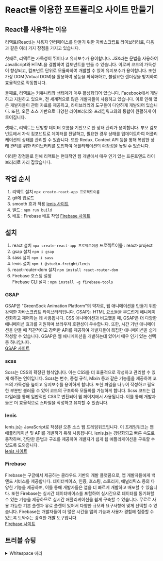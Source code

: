 # React를 이용한 포트폴리오 사이트 만들기

## React를 사용하는 이유
리액트(React)는 사용자 인터페이스를 만들기 위한 자바스크립트 라이브러리로, 다음과 같은 여러 가지 장점을 가지고 있습니다.   

첫째로, 리액트는 가독성이 뛰어나고 유지보수가 용이합니다. JSX라는 문법을 사용하여 JavaScript와 HTML을 결합하여 컴포넌트를 만들 수 있습니다. 이로써 코드의 가독성이 향상되고, 컴포넌트 단위로 모듈화하여 개발할 수 있어 유지보수가 용이합니다. 또한 가상 DOM(Virtual DOM)을 활용하여 성능을 최적화하고, 불필요한 렌더링을 방지하여 효율적으로 작동합니다.   

둘째로, 리액트는 커뮤니티와 생태계가 매우 활성화되어 있습니다. Facebook에서 개발하고 지원하고 있으며, 전 세계적으로 많은 개발자들이 사용하고 있습니다. 이로 인해 많은 개발자들이 관련 자료를 제공하고, 라이브러리와 도구들이 다양하게 개발되어 있습니다. 또한, 오픈 소스 기반으로 다양한 라이브러리와 프레임워크와의 통합이 원활하게 이루어집니다.   

셋째로, 리액트는 단방향 데이터 흐름을 기반으로 한 상태 관리가 용이합니다. 부모 컴포넌트에서 자식 컴포넌트로 데이터를 전달하고, 필요한 경우 상태를 업데이트하여 어플리케이션의 상태를 관리할 수 있습니다. 또한 Redux, Context API 등을 통해 복잡한 상태 관리를 위한 라이브러리를 도입하여 애플리케이션의 확장성을 높일 수 있습니다.

이러한 장점들로 인해 리액트는 현대적인 웹 개발에서 매우 인기 있는 프론트엔드 라이브러리로 자리 잡았습니다.
   

## 작업 순서
1. 리액트 설치 `npx create-react-app 프로젝트이름`
2. git에 업로드
3. smooth 효과 적용   [lenis 사이트](https://lenis.studiofreight.com/)
4. 빌드 : `npm run build`
5. 배포 : Firebase 배포 작업   [Firebase 사이트](https://firebase.google.com/?hl=ko)

## 설치
1. react 설치 `npx create-react-app 프로젝트이름` 프로젝트이름 : react-project
2. gsap 설치 `npm i gsap`
3. sass 설치 `npm i sass`
4. lenis 설치 `npm i @studio-freight/lenis`
5. react-router-dom 설치 `npm install react-router-dom`
6. Firebase 호스팅 설정   
   Firebase CLI 설치 : `npm install -g firebase-tools`

### GSAP
GSAP은 "GreenSock Animation Platform"의 약자로, 웹 애니메이션을 만들기 위한 강력한 자바스크립트 라이브러리입니다. GSAP는 HTML 요소들을 부드럽게 애니메이션화하고 제어하는 데 사용됩니다. CSS 애니메이션과 비교했을 때, GSAP은 더 다양한 애니메이션 효과를 지원하며 브라우저 호환성이 우수합니다. 또한, 시간 기반 애니메이션을 만들 때 직관적이고 강력한 API를 제공하여 개발자들이 복잡한 애니메이션을 쉽게 작성할 수 있습니다. GSAP은 웹 애니메이션을 개발하는데 있어서 매우 인기 있는 선택 중 하나입니다.   
[GSAP 사이트](https://gsap.com/)   
### scss   
Scss는 CSS의 확장된 형식입니다. 이는 CSS를 더 효율적으로 작성하고 관리할 수 있게 해주는 언어입니다. Scss는 변수, 중첩 규칙, Mixin 등과 같은 기능들을 제공하여 코드의 가독성을 높이고 유지보수를 용이하게 합니다. 또한 파일을 나누어 작성하고 필요한 부분만 불러올 수 있어 코드의 구조화와 모듈화를 가능하게 합니다. Scss 코드는 컴파일러를 통해 일반적인 CSS로 변환되어 웹 페이지에서 사용됩니다. 이를 통해 개발자들은 더 효율적으로 스타일을 작성하고 유지할 수 있습니다.   
### lenis
lenis.js는 JavaScript로 작성된 오픈 소스 웹 프레임워크입니다. 이 프레임워크는 웹 애플리케이션 및 API를 개발하기 위해 사용됩니다. lenis.js는 경량화되고 빠른 속도로 동작하며, 간단한 문법과 구조를 제공하여 개발자가 쉽게 웹 애플리케이션을 구축할 수 있도록 도와줍니다.   
[lenis 사이트](https://lenis.studiofreight.com/)   
### Firebase
Firebase는 구글에서 제공하는 클라우드 기반의 개발 플랫폼으로, 앱 개발자들에게 백엔드 서비스를 제공합니다. 데이터베이스, 인증, 호스팅, 스토리지, 애널리틱스 등의 다양한 기능을 제공하며, 이를 통해 개발자들은 앱을 더 빠르게 개발하고 배포할 수 있습니다. 또한 Firebase는 실시간 데이터베이스를 포함하여 실시간으로 데이터를 동기화할 수 있는 기능을 제공하므로 실시간 애플리케이션을 쉽게 구축할 수 있습니다. 무료로 사용 가능한 기본 플랜과 유료 플랜이 있어서 다양한 규모와 요구사항에 맞게 선택할 수 있습니다. Firebase는 개발자들이 더 많은 시간을 앱의 기능과 사용자 경험에 집중할 수 있도록 도와주는 강력한 개발 도구입니다.   
[Firebase 사이트](https://firebase.google.com/?hl=ko)   

## 트러블 슈팅
<details>
<summary>Whitespace 에러</summary>
유닉스 시스템에서는 한 줄의 끝이 LF(Line Feed)로 이루어지는 반면,   
윈도우에서는 줄 하나가 CR(Carriage Return)와 LF(Line Feed), 즉 CRLF로 이루어지는데   
Git이 이 둘 중 어느 쪽을 선택할지 혼란와 뜨는 에러   

해결방법   
`git config --global core.autocrlf true // 시스템 전체에 적용`   
`git config core.autocrlf true // 해당 프로젝트에만 적용`   
</details>

